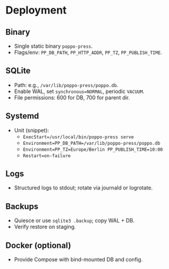 # Deployment

## Binary

- Single static binary `poppo-press`.
- Flags/env: `PP_DB_PATH`, `PP_HTTP_ADDR`, `PP_TZ`, `PP_PUBLISH_TIME`.

## SQLite

- Path: e.g., `/var/lib/poppo-press/poppo.db`.
- Enable WAL, set `synchronous=NORMAL`, periodic `VACUUM`.
- File permissions: 600 for DB, 700 for parent dir.

## Systemd

- Unit (snippet):
  - `ExecStart=/usr/local/bin/poppo-press serve`
  - `Environment=PP_DB_PATH=/var/lib/poppo-press/poppo.db`
  - `Environment=PP_TZ=Europe/Berlin PP_PUBLISH_TIME=10:00`
  - `Restart=on-failure`

## Logs

- Structured logs to stdout; rotate via journald or logrotate.

## Backups

- Quiesce or use `sqlite3 .backup`; copy WAL + DB.
- Verify restore on staging.

## Docker (optional)

- Provide Compose with bind-mounted DB and config.
